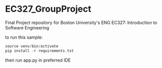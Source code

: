 # EC327_GroupProject
Final Project repository for Boston University's ENG EC327: Introduction to Software Engineering

to run this sample:
```c
source venv/bin/activate
pip install -r requirements.txt
```
then run app.py in preferred IDE
